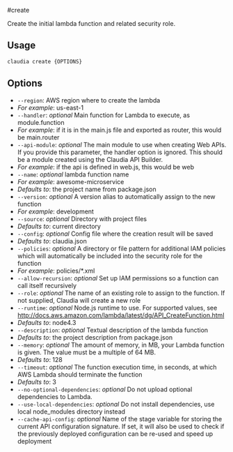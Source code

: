 #create

Create the initial lambda function and related security role.

## Usage

```bash
claudia create {OPTIONS}
```

## Options

*  `--region`:  AWS region where to create the lambda
  * _For example_: us-east-1
*  `--handler`:  _optional_ Main function for Lambda to execute, as module.function
  * _For example_: if it is in the main.js file and exported as router, this would be main.router
*  `--api-module`:  _optional_ The main module to use when creating Web APIs. 
  If you provide this parameter, the handler option is ignored.
  This should be a module created using the Claudia API Builder.
  * _For example_: if the api is defined in web.js, this would be web
*  `--name`:  _optional_ lambda function name
  * _For example_: awesome-microservice
  * _Defaults to_: the project name from package.json
*  `--version`:  _optional_ A version alias to automatically assign to the new function
  * _For example_: development
*  `--source`:  _optional_ Directory with project files
  * _Defaults to_: current directory
*  `--config`:  _optional_ Config file where the creation result will be saved
  * _Defaults to_: claudia.json
*  `--policies`:  _optional_ A directory or file pattern for additional IAM policies
  which will automatically be included into the security role for the function
  * _For example_: policies/*.xml
*  `--allow-recursion`:  _optional_ Set up IAM permissions so a function can call itself recursively
*  `--role`:  _optional_ The name of an existing role to assign to the function. 
  If not supplied, Claudia will create a new role
*  `--runtime`:  _optional_ Node.js runtime to use. For supported values, see
  http://docs.aws.amazon.com/lambda/latest/dg/API_CreateFunction.html
  * _Defaults to_: node4.3
*  `--description`:  _optional_ Textual description of the lambda function
  * _Defaults to_: the project description from package.json
*  `--memory`:  _optional_ The amount of memory, in MB, your Lambda function is given.
  The value must be a multiple of 64 MB.
  * _Defaults to_: 128
*  `--timeout`:  _optional_ The function execution time, in seconds, at which AWS Lambda should terminate the function
  * _Defaults to_: 3
*  `--no-optional-dependencies`:  _optional_ Do not upload optional dependencies to Lambda.
*  `--use-local-dependencies`:  _optional_ Do not install dependencies, use local node_modules directory instead
*  `--cache-api-config`:  _optional_ Name of the stage variable for storing the current API configuration signature.
  If set, it will also be used to check if the previously deployed configuration can be re-used and speed up deployment
